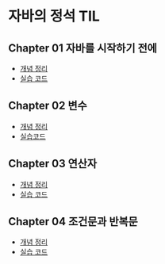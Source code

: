 # 자바의 정석 TIL
## Chapter 01 자바를 시작하기 전에
- [개념 정리](https://github.com/GitmasterLJH/java-til/blob/main/Java%EB%AC%B8%EB%B2%95/Chapter%2001.md)
- [실습 코드](https://github.com/GitmasterLJH/java-til/tree/main/Java%EB%AC%B8%EB%B2%95/code/Chapter%2001/code_1_1.java)
## Chapter 02 변수
- [개념 정리](https://github.com/GitmasterLJH/java-til/blob/main/Java%EB%AC%B8%EB%B2%95/Chapter%2002.md)
- [실습코드](https://github.com/GitmasterLJH/java-til/blob/main/Java%EB%AC%B8%EB%B2%95/code/Chapter%2002/code_2_1.java)
## Chapter 03 연산자
- [개념 정리](https://github.com/GitmasterLJH/java-til/blob/main/Java%EB%AC%B8%EB%B2%95/Chapter%2003.md)
- [실습 코드](https://github.com/GitmasterLJH/java-til/blob/main/Java%EB%AC%B8%EB%B2%95/code/Chapter%2003/code_3_1.java)

## Chapter 04 조건문과 반복문

- [개념 정리]()
- [실습 코드]()

